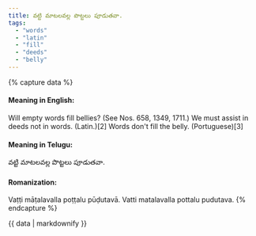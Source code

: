 ```yaml
---
title: వట్టి మాటలవల్ల పొట్టలు పూడుతవా.
tags:
  - "words"
  - "latin"
  - "fill"
  - "deeds"
  - "belly"
---
```


{% capture data %}
#### Meaning in English:
Will empty words fill bellies?
(See Nos. 658, 1349, 1711.)
We must assist in deeds not in words. (Latin.)[2]
Words don't fill the belly. (Portuguese)[3]

#### Meaning in Telugu:
వట్టి మాటలవల్ల పొట్టలు పూడుతవా.

#### Romanization:
Vaṭṭi māṭalavalla poṭṭalu pūḍutavā.
Vatti matalavalla pottalu pudutava.
{% endcapture %}

{{ data | markdownify }}

